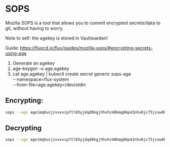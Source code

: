 # SOPS

Mozilla SOPS is a tool that allows you to commit encrypted secrets/data to git, without having to worry.

Note to self: the agekey is stored in Vaultwarden!

Guide: https://fluxcd.io/flux/guides/mozilla-sops/#encrypting-secrets-using-age

1. Generate an agekey
2. age-keygen -o age.agekey
3. cat age.agekey |
   kubectl create secret generic sops-age \
   --namespace=flux-system \
   --from-file=age.agekey=/dev/stdin


## Encrypting:

```bash
sops --age age1mq6usjzvvxvcp7tl03yjdqd0kgjhhvhz48kmg86p43nhx0jc75jssw0kfn --encrypt --encrypted-regex '^(data|stringData|annotations|host)$' --in-place 
```

## Decrypting

```bash
sops --age age1mq6usjzvvxvcp7tl03yjdqd0kgjhhvhz48kmg86p43nhx0jc75jssw0kfn --decrypt --encrypted-regex '^(data|stringData|annotations|host)$' --in-place 
```

